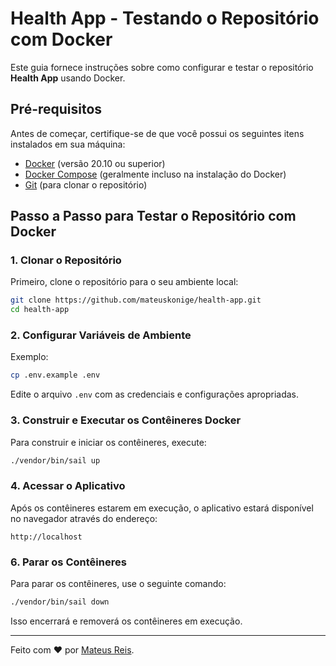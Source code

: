 # Health App - Testando o Repositório com Docker

Este guia fornece instruções sobre como configurar e testar o repositório **Health App** usando Docker.

## Pré-requisitos

Antes de começar, certifique-se de que você possui os seguintes itens instalados em sua máquina:

- [Docker](https://www.docker.com/) (versão 20.10 ou superior)
- [Docker Compose](https://docs.docker.com/compose/) (geralmente incluso na instalação do Docker)
- [Git](https://git-scm.com/) (para clonar o repositório)

## Passo a Passo para Testar o Repositório com Docker

### 1. Clonar o Repositório

Primeiro, clone o repositório para o seu ambiente local:

```bash
git clone https://github.com/mateuskonige/health-app.git
cd health-app
```

### 2. Configurar Variáveis de Ambiente

Exemplo:

```bash
cp .env.example .env
```

Edite o arquivo `.env` com as credenciais e configurações apropriadas.

### 3. Construir e Executar os Contêineres Docker

Para construir e iniciar os contêineres, execute:

```bash
./vendor/bin/sail up
```

### 4. Acessar o Aplicativo

Após os contêineres estarem em execução, o aplicativo estará disponível no navegador através do endereço:

```
http://localhost
```

### 6. Parar os Contêineres

Para parar os contêineres, use o seguinte comando:

```bash
./vendor/bin/sail down
```

Isso encerrará e removerá os contêineres em execução.

---

Feito com ❤️ por [Mateus Reis](https://github.com/mateuskonige).
